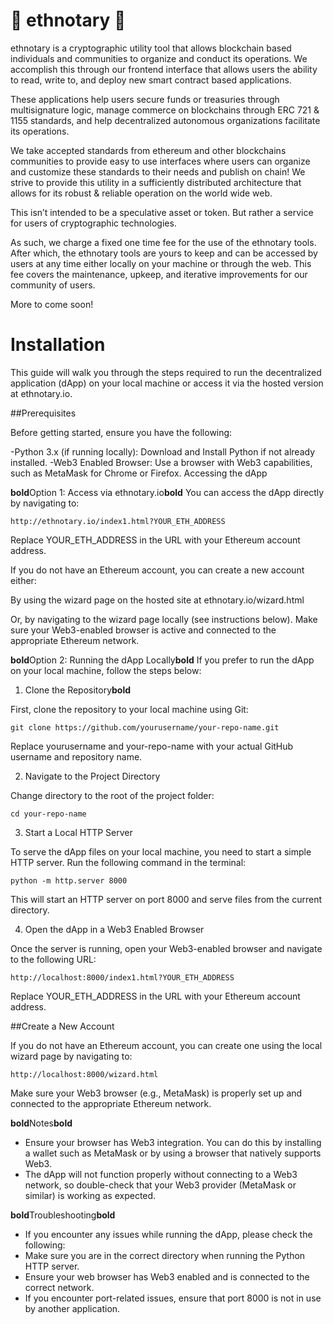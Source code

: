 # 🐘 ethnotary 🐘

ethnotary is a cryptographic utility tool that allows blockchain based individuals and communities to organize and conduct its operations. We accomplish this through our frontend interface that allows users the ability to read, write to, and deploy new smart contract based applications. 

These applications help users secure funds or treasuries through multisignature logic, manage commerce on blockchains through ERC 721 & 1155 standards, and help decentralized autonomous organizations facilitate its operations. 

We take accepted standards from ethereum and other blockchains communities to provide easy to use interfaces where users can organize and customize these standards to their needs and publish on chain! We strive to provide this utility in a sufficiently distributed architecture that allows for its robust & reliable operation on the world wide web.

This isn’t intended to be a speculative asset or token. But rather a service for users of cryptographic technologies.

As such, we charge a fixed one time fee for the use of the ethnotary tools. After which, the ethnotary tools are yours to keep and can be accessed by users at any time either locally on your machine or through the web. This fee covers the maintenance, upkeep, and iterative improvements for our community of users. 

More to come soon!


# Installation
This guide will walk you through the steps required to run the decentralized application (dApp) on your local machine or access it via the hosted version at ethnotary.io.

##Prerequisites

Before getting started, ensure you have the following:

-Python 3.x (if running locally): Download and Install Python if not already installed.
-Web3 Enabled Browser: Use a browser with Web3 capabilities, such as MetaMask for Chrome or Firefox.
Accessing the dApp

**bold**Option 1: Access via ethnotary.io**bold**
You can access the dApp directly by navigating to:


```http://ethnotary.io/index1.html?YOUR_ETH_ADDRESS```

Replace YOUR_ETH_ADDRESS in the URL with your Ethereum account address.

If you do not have an Ethereum account, you can create a new account either:

By using the wizard page on the hosted site at ethnotary.io/wizard.html

Or, by navigating to the wizard page locally (see instructions below).
Make sure your Web3-enabled browser is active and connected to the appropriate Ethereum network.

**bold**Option 2: Running the dApp Locally**bold**
If you prefer to run the dApp on your local machine, follow the steps below:

1. Clone the Repository**bold**

First, clone the repository to your local machine using Git:


```git clone https://github.com/yourusername/your-repo-name.git```

Replace yourusername and your-repo-name with your actual GitHub username and repository name.

2. Navigate to the Project Directory

Change directory to the root of the project folder:

```cd your-repo-name```

3. Start a Local HTTP Server

To serve the dApp files on your local machine, you need to start a simple HTTP server. Run the following command in the terminal:

```python -m http.server 8000```

This will start an HTTP server on port 8000 and serve files from the current directory.

4. Open the dApp in a Web3 Enabled Browser

Once the server is running, open your Web3-enabled browser and navigate to the following URL:

```http://localhost:8000/index1.html?YOUR_ETH_ADDRESS```

Replace YOUR_ETH_ADDRESS in the URL with your Ethereum account address.


##Create a New Account

If you do not have an Ethereum account, you can create one using the local wizard page by navigating to:


```http://localhost:8000/wizard.html```

Make sure your Web3 browser (e.g., MetaMask) is properly set up and connected to the appropriate Ethereum network.

**bold**Notes**bold**
- Ensure your browser has Web3 integration. You can do this by installing a wallet such as MetaMask or by using a browser that natively supports Web3.
- The dApp will not function properly without connecting to a Web3 network, so double-check that your Web3 provider (MetaMask or similar) is working as expected.

**bold**Troubleshooting**bold**
- If you encounter any issues while running the dApp, please check the following:
- Make sure you are in the correct directory when running the Python HTTP server.
- Ensure your web browser has Web3 enabled and is connected to the correct network.
- If you encounter port-related issues, ensure that port 8000 is not in use by another application.


